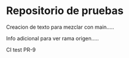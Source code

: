 # Repositorio de pruebas

Creacion de texto para mezclar con main.....

Info adicional para ver rama origen.....

CI test PR-9